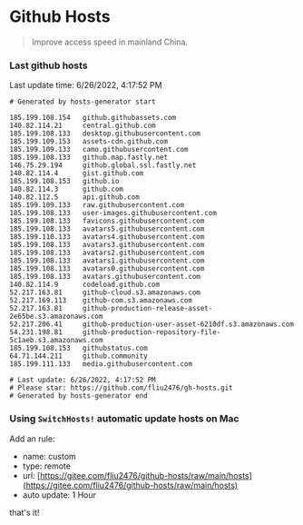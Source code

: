 # Github Hosts

> Improve access speed in mainland China.

### Last github hosts

Last update time: 6/26/2022, 4:17:52 PM

```base
# Generated by hosts-generator start 

185.199.108.154   github.githubassets.com
140.82.114.21     central.github.com
185.199.108.133   desktop.githubusercontent.com
185.199.109.153   assets-cdn.github.com
185.199.109.133   camo.githubusercontent.com
185.199.108.133   github.map.fastly.net
146.75.29.194     github.global.ssl.fastly.net
140.82.114.4      gist.github.com
185.199.108.153   github.io
140.82.114.3      github.com
140.82.112.5      api.github.com
185.199.109.133   raw.githubusercontent.com
185.199.108.133   user-images.githubusercontent.com
185.199.108.133   favicons.githubusercontent.com
185.199.108.133   avatars5.githubusercontent.com
185.199.110.133   avatars4.githubusercontent.com
185.199.108.133   avatars3.githubusercontent.com
185.199.108.133   avatars2.githubusercontent.com
185.199.108.133   avatars1.githubusercontent.com
185.199.108.133   avatars0.githubusercontent.com
185.199.108.133   avatars.githubusercontent.com
140.82.114.9      codeload.github.com
52.217.163.81     github-cloud.s3.amazonaws.com
52.217.169.113    github-com.s3.amazonaws.com
52.217.163.81     github-production-release-asset-2e65be.s3.amazonaws.com
52.217.206.41     github-production-user-asset-6210df.s3.amazonaws.com
54.231.198.81     github-production-repository-file-5c1aeb.s3.amazonaws.com
185.199.108.153   githubstatus.com
64.71.144.211     github.community
185.199.111.133   media.githubusercontent.com

# Last update: 6/26/2022, 4:17:52 PM
# Please star: https://github.com/fliu2476/gh-hosts.git
# Generated by hosts-generator end
```

### Using `SwitchHosts!` automatic update hosts on Mac
Add an rule:
- name: custom
- type: remote
- url: [https://gitee.com/fliu2476/github-hosts/raw/main/hosts](https://gitee.com/fliu2476/github-hosts/raw/main/hosts)
- auto update: 1 Hour

that's it!

